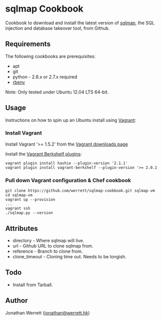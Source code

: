 # sqlmap Cookbook

Cookbook to download and install the latest version of [sqlmap](http://sqlmap.org/), the SQL injection and database takeover tool, from Github.

## Requirements

The following cookbooks are prerequisites:

  * apt
  * git
  * python - 2.6.x or 2.7.x required
  * [rbenv](http://github.com/fnichol/chef-rbenv)

Note: Only tested under Ubuntu 12.04 LTS 64-bit.

## Usage

Instructions on how to spin up an Ubuntu install using [Vagrant](http://vagrantup.com):

### Install Vagrant

Install Vagrant '>= 1.5.2' from the [Vagrant downloads page](http://www.vagrantup.com/downloads.html)

Install the [Vagrant Berkshelf plugins](https://github.com/berkshelf/vagrant-berkshelf):
```
vagrant plugin install hashie --plugin-version '2.1.1'
vagrant plugin install vagrant-berkshelf --plugin-version '>= 2.0.1
```

### Pull down Vagrant configuration & Chef cookbook

```
git clone https://github.com/werrett/sqlmap-cookbook.git sqlmap-vm
cd sqlmap-vm
vagrant up --provision
...
vagrant ssh
./sqlmap.py --version
```

## Attributes

  * directory - Where sqlmap will live.
  * url - Github URL to clone sqlmap from.
  * reference - Branch to clone from.
  * clone_timeout - Cloning time out. Needs to be longish.

## Todo

  * Install from Tarball.

## Author

Jonathan Werrett (<jonathan@werrett.hk>)
